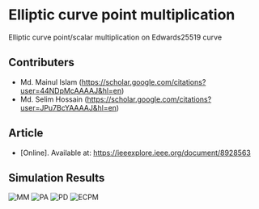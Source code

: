 # Elliptic curve point multiplication
 Elliptic curve point/scalar multiplication on Edwards25519 curve
 ## Contributers
 * Md. Mainul Islam (https://scholar.google.com/citations?user=44NDpMcAAAAJ&hl=en)
 * Md. Selim Hossain (https://scholar.google.com/citations?user=JPu7BcYAAAAJ&hl=en)
 ## Article
 * [Online]. Available at: https://ieeexplore.ieee.org/document/8928563
 ## Simulation Results
![MM](https://user-images.githubusercontent.com/46838967/133048235-fcb00746-a9fa-400e-99ea-bde6a0678a57.png)
![PA](https://user-images.githubusercontent.com/46838967/133048243-edf35f06-3daf-4414-91b6-f09eb9897faa.png)
![PD](https://user-images.githubusercontent.com/46838967/133048257-12f4c36c-c6f1-4e65-802b-26d5aa83d1b8.png)
![ECPM](https://user-images.githubusercontent.com/46838967/133048267-f18c4368-1719-4e35-b18c-5ab7704e8c16.png)

